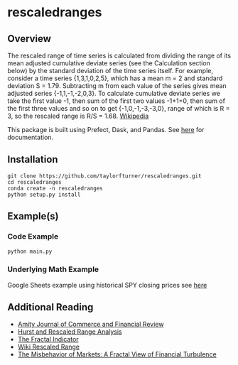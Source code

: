 # rescaledranges

## Overview 
The rescaled range of time series is calculated from dividing the range of its mean adjusted cumulative deviate series (see the Calculation section below) by the standard deviation of the time series itself. For example, consider a time series {1,3,1,0,2,5}, which has a mean m = 2 and standard deviation S = 1.79. Subtracting m from each value of the series gives mean adjusted series {-1,1,-1,-2,0,3}. To calculate cumulative deviate series we take the first value -1, then sum of the first two values -1+1=0, then sum of the first three values and so on to get {-1,0,-1,-3,-3,0}, range of which is R = 3, so the rescaled range is R/S = 1.68. [Wikipedia](https://en.wikipedia.org/wiki/Rescaled_range)

This package is built using Prefect, Dask, and Pandas. See [here]() for documentation.

## Installation
```shell
git clone https://github.com/taylorfturner/rescaledranges.git
cd rescaledranges
conda create -n rescaledranges
python setup.py install
```

## Example(s)

### Code Example
```python
python main.py
```

### Underlying Math Example
Google Sheets example using historical SPY closing prices see [here](https://docs.google.com/spreadsheets/d/1m0QqMo1E06Z1qbD-f6f8_-NZHYHQfwiHyiS9w27y0H4/edit#gid=1966444318)


## Additional Reading
- [Amity Journal of Commerce and Financial Review](https://amity.edu/UserFiles/ajcfr/4d1cHurst%20Exponent%20as%20an%20Indicator%20of%20Market%20Efficiency%20An%20empirical%20study%20of%20the%20stock%20prices%20of%20Amazon.com.pdf)
- [Hurst and Rescaled Range Analysis](http://sfb649.wiwi.hu-berlin.de/fedc_homepage/xplore/tutorials/xfghtmlnode99.html)
- [The Fractal Indicator](https://medium.com/swlh/the-fractal-indicator-detecting-tops-bottoms-in-markets-1d8aac0269e8)
- [Wiki Rescaled Range](https://en.wikipedia.org/wiki/Rescaled_range)
- [The Misbehavior of Markets: A Fractal View of Financial Turbulence](https://www.amazon.com/Misbehavior-Markets-Fractal-Financial-Turbulence/dp/0465043577/ref=sr_1_2?dchild=1&keywords=mandelbrot&qid=1611854283&sr=8-2)